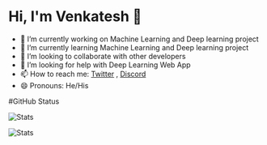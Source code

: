 # Hi, I'm Venkatesh 👋


- 🔭 I’m currently working on Machine Learning and Deep learning project
- 🌱 I’m currently learning Machine Learning and Deep learning project
- 👯 I’m looking to collaborate with other developers
- 🤔 I’m looking for help with Deep Learning Web App
- 📫 How to reach me:  [Twitter](https://twitter.com/Venkate03139145) , [Discord](https://discord.com/invite/HfTZAbNEzR)
- 😄 Pronouns: He/His




#GitHub Status

![Stats](https://github-readme-stats.vercel.app/api?username=venkatesh-pro&&show_icons=true&title_color=ffffff&icon_color=FF0000&text_color=daf7dc&bg_color=151515 "venkatesh stats")

![Stats](https://github-readme-stats.vercel.app/api/top-langs/?username=venkatesh-pro&layout=compact&bg_color=151515&text_color=daf7dc "venkatesh stats")


